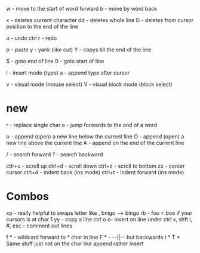 w - move to the start of word forward
b - move by word back

x - deletes current character
dd - deletes whole line
D - deletes from cursor position to the end of the line

u - undo 
ctrl r - redo

p - paste
y - yank (like cut)
Y - copys till the end of the line

$ - goto end of line
0 - goto start of line

i - insert mode (type)
a - append type after cursor

v - visual mode (mouse select)
V - visual block mode (block select)

# new

r - replace single char
e - jump forwards to the end of a word

o - append (open) a new line below the current line
O - append (open) a new line above the current line
A - append on the end of the current line

/ - search forward
? - search backward

ctlr+u - scroll up
ctrl+d - scroll down
ctrl+z - scroll to bottom
zz - center cursor
ctrl+d - indent back (ins mode)
ctrl+t - indent forward (ins mode)
# Combos

xp - really helpful to swaps letter like , bnigo --> bingo
rb - foo = boo if your cursors is at char 1
yy - copy a line
ctrl o o- insert on line under
ctrl v, shft i, #, esc - comment out lines

f * - wildcard forward to * char in line
F * - --||-- but backwards
t * 
T * Same stuff just not on the char like append rather insert